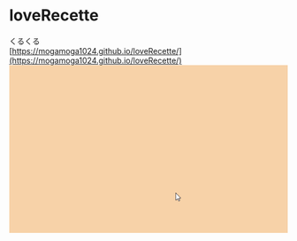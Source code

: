# loveRecette
くるくる  
[https://mogamoga1024.github.io/loveRecette/](https://mogamoga1024.github.io/loveRecette/)  
![サンプル](./images/sample.gif)
